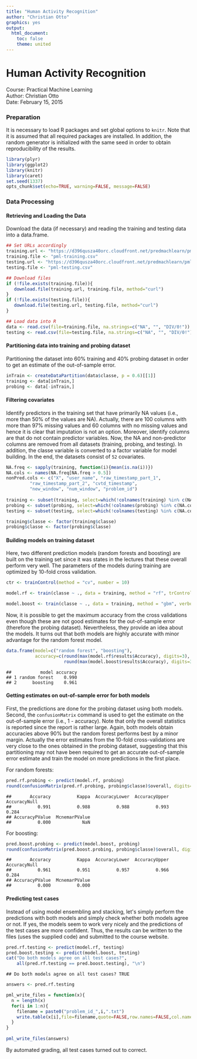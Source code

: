 ```yaml
---
title: "Human Activity Recognition"
author: "Christian Otto"
graphics: yes
output:
  html_document:
    toc: false
    theme: united
---
```



# Human Activity Recognition

Course: Practical Machine Learning  
Author: Christian Otto  
Date:  February 15, 2015  


### Preparation

It is necessary to load R packages and set global options to
`knitr`. Note that it is assumed that all required packages are
installed. In addition, the random generator is initialized with the
same seed in order to obtain reproducibility of the results.


```r
library(plyr)
library(ggplot2)
library(knitr)
library(caret)
set.seed(1337)
opts_chunk$set(echo=TRUE, warning=FALSE, message=FALSE)
```

### Data Processing

#### Retrieving and Loading the Data

Download the data (if necessary) and reading the training and testing
data into a data.frame.


```r
## Set URLs accordingly
training.url <- "https://d396qusza40orc.cloudfront.net/predmachlearn/pml-training.csv"
training.file <- "pml-training.csv"
testing.url <- "https://d396qusza40orc.cloudfront.net/predmachlearn/pml-testing.csv"
testing.file <- "pml-testing.csv"

## Download files
if (!file.exists(training.file)){
   download.file(training.url, training.file, method="curl")
}
if (!file.exists(testing.file)){
   download.file(testing.url, testing.file, method="curl")
}

## Load data into R
data <- read.csv(file=training.file, na.strings=c("NA", "", "DIV/0!"))
testing <- read.csv(file=testing.file, na.strings=c("NA", "", "DIV/0!"))
```

#### Partitioning data into training and probing dataset

Partitioning the dataset into 60% training and 40% probing dataset in
order to get an estimate of the out-of-sample error.


```r
inTrain <- createDataPartition(data$classe, p = 0.6)[[1]]
training <- data[inTrain,]
probing <- data[-inTrain,]
```

#### Filtering covariates

Identify predictors in the training set that have primarily NA values
(i.e., more than 50% of the values are NA). Actually, there are 100
columns with more than 97% missing values and 60 columns with no
missing values and hence it is clear that imputation is not an
option. Moreover, identify columns are that do not contain predictor
variables. Now, the NA and non-predictor columns are removed from all
datasets (training, probing, and testing). In addition, the classe
variable is converted to a factor variable for model building. In the
end, the datasets consist of `52` covariates.


```r
NA.freq <- sapply(training, function(i){mean(is.na(i))})
NA.cols <- names(NA.freq[NA.freq > 0.5])
nonPred.cols <- c("X", "user_name", "raw_timestamp_part_1",
	     "raw_timestamp_part_2", "cvtd_timestamp",
	     "new_window", "num_window", "problem_id")
	     
training <- subset(training, select=which(!colnames(training) %in% c(NA.cols, nonPred.cols)))
probing <- subset(probing, select=which(!colnames(probing) %in% c(NA.cols, nonPred.cols)))
testing <- subset(testing, select=which(!colnames(testing) %in% c(NA.cols, nonPred.cols)))

training$classe <- factor(training$classe)
probing$classe <- factor(probing$classe)
```

#### Building models on training dataset

Here, two different prediction models (random forests and boosting)
are built on the training set since it was states in the lectures that
these overall perform very well. The parameters of the models during
training are optimized by 10-fold cross validation.


```r
ctr <- trainControl(method = "cv", number = 10)
```

```r
model.rf <- train(classe ~ ., data = training, method = "rf", trControl=ctr)
```

```r
model.boost <- train(classe ~ ., data = training, method = "gbm", verbose=FALSE, trControl=ctr)
```

Now, it is possible to get the maximum accuracy from the cross
validations even though these are not good estimates for the
out-of-sample error (therefore the probing dataset). Nevertheless,
they provide an idea about the models. It turns out that both models
are highly accurate with minor advantage for the random forest
model.


```r
data.frame(model=c("random forest", "boosting"),
           accuracy=c(round(max(model.rf$results$Accuracy), digits=3),
                      round(max(model.boost$results$Accuracy), digits=3)))
```

```
##           model accuracy
## 1 random forest    0.990
## 2      boosting    0.961
```

#### Getting estimates on out-of-sample error for both models

First, the predictions are done for the probing dataset using both
models. Second, the `confusionMatrix` command is used to get the
estimate on the out-of-sample error (i.e., 1 - accuracy). Note that
only the overall statistics is reported since the report is rather
large. Again, both models obtain accuracies above 90% but the random
forest performs best by a minor margin. Actually the error estimates
from the 10-fold cross-validations are very close to the ones obtained
in the probing dataset, suggesting that this partitioning may not have
been required to get an accurate out-of-sample error estimate and
train the model on more predictions in the first place.

For random forests:

```r
pred.rf.probing <- predict(model.rf, probing)
round(confusionMatrix(pred.rf.probing, probing$classe)$overall, digits=3)
```

```
##       Accuracy          Kappa  AccuracyLower  AccuracyUpper   AccuracyNull 
##          0.991          0.988          0.988          0.993          0.284 
## AccuracyPValue  McnemarPValue 
##          0.000            NaN
```

For boosting:

```r
pred.boost.probing <- predict(model.boost, probing)
round(confusionMatrix(pred.boost.probing, probing$classe)$overall, digits=3)
```

```
##       Accuracy          Kappa  AccuracyLower  AccuracyUpper   AccuracyNull 
##          0.961          0.951          0.957          0.966          0.284 
## AccuracyPValue  McnemarPValue 
##          0.000          0.000
```


#### Predicting test cases

Instead of using model ensembling and stacking, let's simply perform
the predictions with both models and simply check whether both models
agree or not. If yes, the models seem to work very nicely and the
predictions of the test cases are more confident. Thus, the results
can be written to the files (uses the supplied code) and submitted to
the course website.


```r
pred.rf.testing <- predict(model.rf, testing)
pred.boost.testing <- predict(model.boost, testing)
cat("Do both models agree on all test cases?",
    all(pred.rf.testing == pred.boost.testing), "\n")
```

```
## Do both models agree on all test cases? TRUE
```

```r
answers <- pred.rf.testing

pml_write_files = function(x){
  n = length(x)
  for(i in 1:n){
    filename = paste0("problem_id_",i,".txt")
    write.table(x[i],file=filename,quote=FALSE,row.names=FALSE,col.names=FALSE)
  }
}
  
pml_write_files(answers)
```

By automated grading, all test cases turned out to correct.
